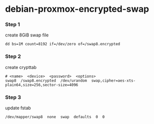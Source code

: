 # debian-proxmox-encrypted-swap

### Step 1

create 8GiB swap file
```
dd bs=1M count=8192 if=/dev/zero of=/swap8.encrypted
```

### Step 2

create crypttab
```
# <name>  <device>  <password>  <options>
swap8  /swap8.encrypted  /dev/urandom  swap,cipher=aes-xts-plain64,size=256,sector-size=4096
```

### Step 3

update fstab
```
/dev/mapper/swap8  none  swap  defaults  0  0
```